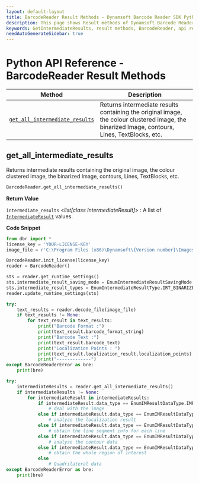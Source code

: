 ```yaml
---
layout: default-layout
title: BarcodeReader Result Methods - Dynamsoft Barcode Reader SDK Python Edition API Reference
description: This page shows Result methods of Dynamsoft Barcode Reader SDK Python Edition.
keywords: GetIntermediateResults, result methods, BarcodeReader, api reference, python
needAutoGenerateSidebar: true
---
```



# Python API Reference - BarcodeReader Result Methods

  | Method               | Description |
  |----------------------|-------------|
  | [`get_all_intermediate_results`](#get_all_intermediate_results) | Returns intermediate results containing the original image, the colour clustered image, the binarized Image, contours, Lines, TextBlocks, etc.  |


## get_all_intermediate_results

Returns intermediate results containing the original image, the colour clustered image, the binarized Image, contours, Lines, TextBlocks, etc.

```python
BarcodeReader.get_all_intermediate_results() 
```   

**Return Value**  

`intermediate_results` <*list[class IntermediateResult]*> : A list of [`IntermediateResult`](../class/IntermediateResult.md) values.

**Code Snippet**  

```python
from dbr import *
license_key = 'YOUR-LICENSE-KEY'
image_file = r'C:\Program Files (x86)\Dynamsoft\{Version number}\Images\AllSupportedBarcodeTypes.tif'

BarcodeReader.init_license(license_key)
reader = BarcodeReader()

sts = reader.get_runtime_settings()
sts.intermediate_result_saving_mode = EnumIntermediateResultSavingMode.IRSM_MEMORY
sts.intermediate_result_types = EnumIntermediateResultType.IRT_BINARIZED_IMAGE
reader.update_runtime_settings(sts)

try:
    text_results = reader.decode_file(image_file)
    if text_results != None:
        for text_result in text_results:
            print("Barcode Format :")
            print(text_result.barcode_format_string)
            print("Barcode Text :")
            print(text_result.barcode_text)
            print("Localization Points : ")
            print(text_result.localization_result.localization_points)
            print("-------------")
except BarcodeReaderError as bre:
    print(bre)

try: 
    intermediateResults = reader.get_all_intermediate_results()
    if intermediateResults != None:
        for intermediateResult in intermediateResults:
            if intermediateResult.data_type == EnumIMResultDataType.IMRDT_IMAGE
                # deal with the image
            else if intermediateResult.data_type == EnumIMResultDataType.IMRDT_LOCALIZATIONRESULT
                # analyze the localization result
            else if intermediateResult.data_type == EnumIMResultDataType.IMRDT_LINESEGMENT
                # obtain the line segment info for each line
            else if intermediateResult.data_type == EnumIMResultDataType.IMRDT_CONTOUR
                # analyze the contour data
            else if intermediateResult.data_type == EnumIMResultDataType.IMRDT_REGIONOFINTEREST
                # obtain the whole region of interest
            else
                # Quadrilateral data
except BarcodeReaderError as bre:
    print(bre)
```             

